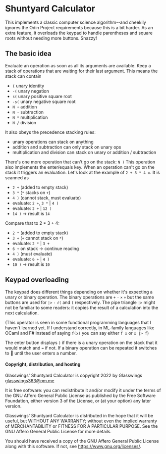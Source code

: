 # Shuntyard Calculator

This implements a classic computer science algorithm--and cheekily ignores the
Odin Project requirements because this is a bit harder. As an extra feature, it
overloads the keypad to handle parentheses and square roots without needing more
buttons. Snazzy!

## The basic idea

Evaluate an operation as soon as all its arguments are available. Keep a stack
of operations that are waiting for their last argument. This means the stack can contain

 -  `(` unary identity
 -  `-(` unary negation
 -  `s(` unary positive square root
 -  `-s(` unary negative square root
 -  `N +` addition
 -  `N -` subtraction
 -  `N *` multiplication
 -  `N /` division

It also obeys the precedence stacking rules:

 -  unary operations can stack on anything
 -  addition and subtraction can only stack on unary ops
 -  multiplication and division can stack on unary or addition / subtraction

There's one more operation that can't go on the stack: `N )` This operation also
implements the enter/equals key.  When an operation can't go on the stack it
triggers an evaluation. Let's look at the example of `2 + 3 * 4 =`. It is scanned as

 - `2 +` (added to empty stack)
 - `3 *` (`*` stacks on `+`)
 - `4 )` (cannot stack, must evaluate)
 - evaluate: `2 +`, `3 *` | `4 )`
 - evaluate: `2 +` | `12 )`
 - `14 )` -> result is `14`

 Compare that to 2 * 3 + 4:

 - `2 *` (added to empty stack)
 - `3 +` (`+` cannot stack on `*`)
 - evaluate: `2 *` | `3 +`
 - `6 +` on stack -> continue reading
 - `4 )` (must evaluate)
 - evaluate: `6 +` | `4 )`
 - `10 )` -> result is `10`

## Keypad overloading

The keypad does different things depending on whether it's expecting a unary or
binary operation. The binary operations are `+` `-` `×` `÷` but the same buttons
are used for `|>` `-` `√(` and `(` respectively. The pipe triangle `|>` might not
be familiar to some readers: it copies the result of a calculation into the next
calculation.

(This operator is seen in some functional programming languages that I haven't
learned yet. If I understand correctly, in ML-family languages like OCaml and F#
instead of saying `f(x)` you can say either `f x` or `x |> f`)

The enter button displays `)` if there is a unary operation on the stack that it
would match and `=` if not. If a binary operation can be repeated it switches to
🔁 until the user enters a number.

#### Copyright, distribution, and hosting

Glasswings' Shuntyard Calculator is copyright 2022 by Glasswings
<glasswings363@pm.me>

It is free software: you can redistribute it and/or modify it under the terms
of the GNU Affero General Public License as published by the Free Software
Foundation, either version 3 of the License, or (at your option) any later
version.

Glasswings' Shuntyard Calculator is distributed in the hope that it will be
useful, but WITHOUT ANY WARRANTY; without even the implied warranty of
MERCHANTABILITY or FITNESS FOR A PARTICULAR PURPOSE. See the GNU Affero General
Public License for more details.

You should have received a copy of the GNU Affero General Public License along
with this software. If not, see <https://www.gnu.org/licenses/>.
